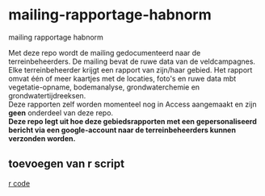 # mailing-rapportage-habnorm
mailing rapportage habnorm

Met deze repo wordt de mailing gedocumenteerd naar de terreinbeheerders. De mailing bevat de ruwe data van de veldcampagnes.  
Elke terreinbeheerder krijgt een rapport van zijn/haar gebied. Het rapport omvat één of meer kaartjes met de locaties, foto's en ruwe data mbt vegetatie-opname, bodemanalyse, grondwaterchemie en grondwatertijdreeksen.   
Deze rapporten zelf worden momenteel nog in Access aangemaakt en zijn **geen** onderdeel van deze repo.  
**Deze repo legt uit hoe deze gebiedsrapporten met een gepersonaliseerd bericht via een google-account naar de terreinbeheerders kunnen verzonden worden.**  

## toevoegen van r script
[r code](r_code/mailmerge_gmail.R)
